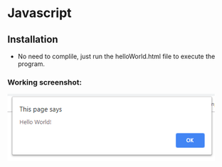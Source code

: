 # Javascript 

## Installation
* No need to complile, just run the helloWorld.html file to execute the program.

### Working screenshot:
![screenshot](./screenshot.PNG?raw=true)

